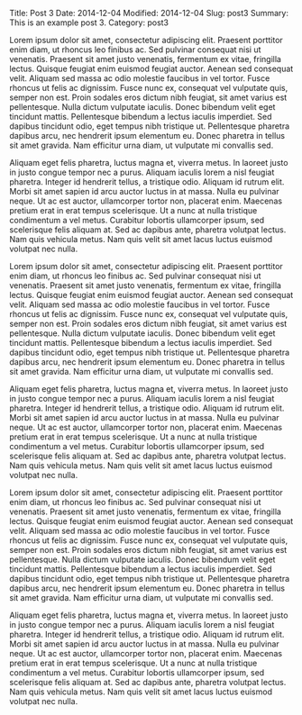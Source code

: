 Title: Post 3
Date: 2014-12-04
Modified: 2014-12-04
Slug: post3
Summary: This is an example post 3.
Category: post3


Lorem ipsum dolor sit amet, consectetur adipiscing elit. Praesent porttitor enim diam, ut rhoncus leo finibus ac. Sed pulvinar consequat nisi ut venenatis. Praesent sit amet justo venenatis, fermentum ex vitae, fringilla lectus. Quisque feugiat enim euismod feugiat auctor. Aenean sed consequat velit. Aliquam sed massa ac odio molestie faucibus in vel tortor. Fusce rhoncus ut felis ac dignissim. Fusce nunc ex, consequat vel vulputate quis, semper non est. Proin sodales eros dictum nibh feugiat, sit amet varius est pellentesque. Nulla dictum vulputate iaculis. Donec bibendum velit eget tincidunt mattis. Pellentesque bibendum a lectus iaculis imperdiet. Sed dapibus tincidunt odio, eget tempus nibh tristique ut. Pellentesque pharetra dapibus arcu, nec hendrerit ipsum elementum eu. Donec pharetra in tellus sit amet gravida. Nam efficitur urna diam, ut vulputate mi convallis sed.

Aliquam eget felis pharetra, luctus magna et, viverra metus. In laoreet justo in justo congue tempor nec a purus. Aliquam iaculis lorem a nisl feugiat pharetra. Integer id hendrerit tellus, a tristique odio. Aliquam id rutrum elit. Morbi sit amet sapien id arcu auctor luctus in at massa. Nulla eu pulvinar neque. Ut ac est auctor, ullamcorper tortor non, placerat enim. Maecenas pretium erat in erat tempus scelerisque. Ut a nunc at nulla tristique condimentum a vel metus. Curabitur lobortis ullamcorper ipsum, sed scelerisque felis aliquam at. Sed ac dapibus ante, pharetra volutpat lectus. Nam quis vehicula metus. Nam quis velit sit amet lacus luctus euismod volutpat nec nulla.

Lorem ipsum dolor sit amet, consectetur adipiscing elit. Praesent porttitor enim diam, ut rhoncus leo finibus ac. Sed pulvinar consequat nisi ut venenatis. Praesent sit amet justo venenatis, fermentum ex vitae, fringilla lectus. Quisque feugiat enim euismod feugiat auctor. Aenean sed consequat velit. Aliquam sed massa ac odio molestie faucibus in vel tortor. Fusce rhoncus ut felis ac dignissim. Fusce nunc ex, consequat vel vulputate quis, semper non est. Proin sodales eros dictum nibh feugiat, sit amet varius est pellentesque. Nulla dictum vulputate iaculis. Donec bibendum velit eget tincidunt mattis. Pellentesque bibendum a lectus iaculis imperdiet. Sed dapibus tincidunt odio, eget tempus nibh tristique ut. Pellentesque pharetra dapibus arcu, nec hendrerit ipsum elementum eu. Donec pharetra in tellus sit amet gravida. Nam efficitur urna diam, ut vulputate mi convallis sed.

Aliquam eget felis pharetra, luctus magna et, viverra metus. In laoreet justo in justo congue tempor nec a purus. Aliquam iaculis lorem a nisl feugiat pharetra. Integer id hendrerit tellus, a tristique odio. Aliquam id rutrum elit. Morbi sit amet sapien id arcu auctor luctus in at massa. Nulla eu pulvinar neque. Ut ac est auctor, ullamcorper tortor non, placerat enim. Maecenas pretium erat in erat tempus scelerisque. Ut a nunc at nulla tristique condimentum a vel metus. Curabitur lobortis ullamcorper ipsum, sed scelerisque felis aliquam at. Sed ac dapibus ante, pharetra volutpat lectus. Nam quis vehicula metus. Nam quis velit sit amet lacus luctus euismod volutpat nec nulla.

Lorem ipsum dolor sit amet, consectetur adipiscing elit. Praesent porttitor enim diam, ut rhoncus leo finibus ac. Sed pulvinar consequat nisi ut venenatis. Praesent sit amet justo venenatis, fermentum ex vitae, fringilla lectus. Quisque feugiat enim euismod feugiat auctor. Aenean sed consequat velit. Aliquam sed massa ac odio molestie faucibus in vel tortor. Fusce rhoncus ut felis ac dignissim. Fusce nunc ex, consequat vel vulputate quis, semper non est. Proin sodales eros dictum nibh feugiat, sit amet varius est pellentesque. Nulla dictum vulputate iaculis. Donec bibendum velit eget tincidunt mattis. Pellentesque bibendum a lectus iaculis imperdiet. Sed dapibus tincidunt odio, eget tempus nibh tristique ut. Pellentesque pharetra dapibus arcu, nec hendrerit ipsum elementum eu. Donec pharetra in tellus sit amet gravida. Nam efficitur urna diam, ut vulputate mi convallis sed.

Aliquam eget felis pharetra, luctus magna et, viverra metus. In laoreet justo in justo congue tempor nec a purus. Aliquam iaculis lorem a nisl feugiat pharetra. Integer id hendrerit tellus, a tristique odio. Aliquam id rutrum elit. Morbi sit amet sapien id arcu auctor luctus in at massa. Nulla eu pulvinar neque. Ut ac est auctor, ullamcorper tortor non, placerat enim. Maecenas pretium erat in erat tempus scelerisque. Ut a nunc at nulla tristique condimentum a vel metus. Curabitur lobortis ullamcorper ipsum, sed scelerisque felis aliquam at. Sed ac dapibus ante, pharetra volutpat lectus. Nam quis vehicula metus. Nam quis velit sit amet lacus luctus euismod volutpat nec nulla.
